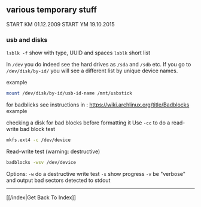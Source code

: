 ## various temporary stuff

START KM 01.12.2009
START YM 19.10.2015



### usb and disks

`lsblk -f` show with type, UUID and spaces
`lsblk` short list

In `/dev` you do indeed see the hard drives as `/sda` and `/sdb` etc. If you go to `/dev/disk/by-id/` you will see a different list by unique device names.

example
```bash
mount /dev/disk/by-id/usb-id-name /mnt/usbstick
```

for badblicks see instructions in : https://wiki.archlinux.org/title/Badblocks
example

checking a disk for bad blocks before formatting it
Use `-cc` to do a read-write bad block test
```bash
mkfs.ext4 -c /dev/device
```

Read-write test (warning: destructive)
```bash
badblocks -wsv /dev/device
```
Options:
    `-w` do a destructive write test
    `-s` show progress
    `-v` be "verbose" and output bad sectors detected to stdout

---

[[/index|Get Back To Index]]

